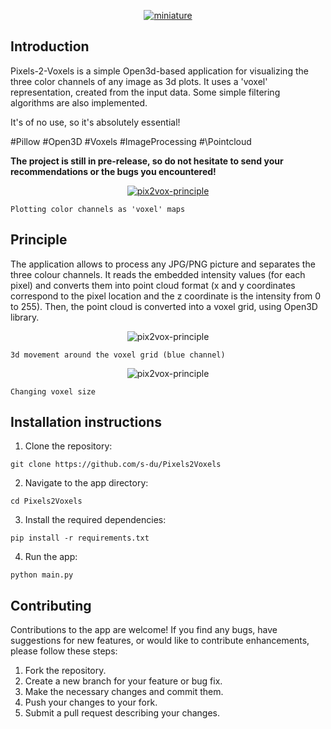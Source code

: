 <p align="center">
    <a href="https://ibb.co/f8gmxVJ"><img src="https://i.ibb.co/Q8gsK70/miniature.png" alt="miniature" border="0"></a>
</p>

## Introduction
Pixels-2-Voxels is a simple Open3d-based application for visualizing the three color channels of any image as 3d plots. It uses a 'voxel' representation, created from the input data. Some simple filtering algorithms are also implemented. 

It's of no use, so it's absolutely essential!

\#Pillow \#Open3D \#Voxels \#ImageProcessing #\Pointcloud 

**The project is still in pre-release, so do not hesitate to send your recommendations or the bugs you encountered!**


<p align="center">
    <a href="https://ibb.co/j8QjMmz"><img src="https://i.ibb.co/vcTMPph/pix2vox-principle.png" alt="pix2vox-principle" border="0"></a>
    
    Plotting color channels as 'voxel' maps
</p>


## Principle
The application allows to process any JPG/PNG picture and separates the three colour channels.
It reads the embedded intensity values (for each pixel) and converts them into point cloud format (x and y coordinates correspond to the pixel location and the z coordinate is the intensity from 0 to 255).
Then, the point cloud is converted into a voxel grid, using Open3D library. 

<p align="center">
    <a><img src="https://media.giphy.com/media/v1.Y2lkPTc5MGI3NjExcGdtbGRtdG1jeXJtbzY3ZmlpZHA2NTVsMGllZHRvM3dteXlqM3c4NCZlcD12MV9pbnRlcm5hbF9naWZfYnlfaWQmY3Q9Zw/zi4qX6gbVYSRXPxQVp/giphy.gif" alt="pix2vox-principle" border="0"></a>
    
    3d movement around the voxel grid (blue channel)
</p>

<p align="center">
    <a><img src="https://media.giphy.com/media/v1.Y2lkPTc5MGI3NjExMDN2NHhyZTY1dTF6ZWNidXVnMmtiOHBvZ2diMGppZ3h0Mmd2MTVzMiZlcD12MV9pbnRlcm5hbF9naWZfYnlfaWQmY3Q9Zw/IgBbLq5An1ajtv3AdP/giphy.gif" alt="pix2vox-principle" border="0"></a>
    
    Changing voxel size
</p>



## Installation instructions

1. Clone the repository:
```
git clone https://github.com/s-du/Pixels2Voxels
```

2. Navigate to the app directory:
```
cd Pixels2Voxels
```

3. Install the required dependencies:
```
pip install -r requirements.txt
```

4. Run the app:
```
python main.py
```

## Contributing

Contributions to the app are welcome! If you find any bugs, have suggestions for new features, or would like to contribute enhancements, please follow these steps:

1. Fork the repository.
2. Create a new branch for your feature or bug fix.
3. Make the necessary changes and commit them.
4. Push your changes to your fork.
5. Submit a pull request describing your changes.
